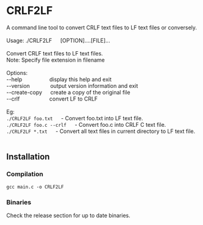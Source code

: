 # CRLF2LF
A command line tool to convert CRLF text files to LF text files or conversely. <br><br>
Usage: ./CRLF2LF &emsp; \[OPTION]....\[FILE]...<br><br>
Convert CRLF text files to LF text files.<br>Note: Specify file extension in filename<br><br>
Options:<br>
--help     &emsp; &emsp; &emsp;&emsp;     display this help and exit<br>
--version  &emsp;&emsp; &emsp;    output version information and exit<br>
--create-copy  &emsp; create a copy of the original file<br>
--crlf      &emsp;&emsp;&emsp;&emsp;&emsp;   convert LF to CRLF<br>
<br>
Eg: <br>
`./CRLF2LF foo.txt` &emsp; - Convert foo.txt into LF text file. <br>
`./CRLF2LF foo.c --crlf` &emsp; - Convert foo.c into CRLF C text file. <br>
`./CRLF2LF *.txt` &emsp; - Convert all text files in current directory to LF text file. <br>
<br>

## Installation
### Compilation
`gcc main.c -o CRLF2LF`

### Binaries
Check the release section for up to date binaries.

